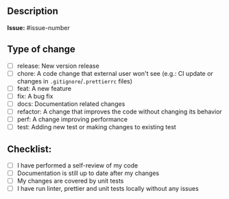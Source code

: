 ## Description

<!--
Please include a summary of the changes.
Use imperative, present tense (i.e.: use "add" instead of "added" or "adds").
-->

**Issue:** #issue-number <!-- remove if no issue related -->

## Type of change

<!-- Please mark **one** relevant option -->

- [ ] release: New version release
- [ ] chore: A code change that external user won't see (e.g.: CI update or changes in `.gitignore`/`.prettierrc` files)
- [ ] feat: A new feature
- [ ] fix: A bug fix
- [ ] docs: Documentation related changes
- [ ] refactor: A change that improves the code without changing its behavior
- [ ] perf: A change improving performance
- [ ] test: Adding new test or making changes to existing test

## Checklist:

- [ ] I have performed a self-review of my code
- [ ] Documentation is still up to date after my changes
- [ ] My changes are covered by unit tests
- [ ] I have run linter, prettier and unit tests locally without any issues
